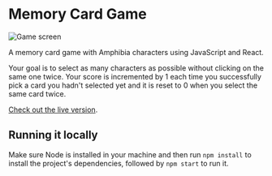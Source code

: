# Memory Card Game

![Game screen](https://i.imgur.com/wdviMyM.png)

A memory card game with Amphibia characters using JavaScript and React.

Your goal is to select as many characters as possible without clicking on the same one twice. Your score is incremented by 1 each time you successfully pick a card you hadn't selected yet and it is reset to 0 when you select the same card twice.

[Check out the live version](https://heldersrvio.github.io/memory-card-game/).

## Running it locally

Make sure Node is installed in your machine and then run ``npm install`` to install the project's dependencies, followed by ``npm start`` to run it.
